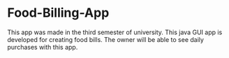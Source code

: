 # Food-Billing-App
This app was made in the third semester of university. This java GUI app is developed for creating food bills. The owner will be able to see daily purchases with this app.
